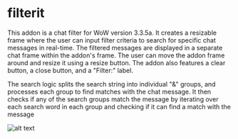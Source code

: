 # filterit

This addon is a chat filter for WoW version 3.3.5a. It creates a resizable frame where the user can input filter criteria to search for specific chat messages in real-time. The filtered messages are displayed in a separate chat frame within the addon's frame. The user can move the addon frame around and resize it using a resize button. The addon also features a clear button, a close button, and a "Filter:" label.

The search logic splits the search string into individual "&" groups, and processes each group to find matches with the chat message. It then checks if any of the search groups match the message by iterating over each search word in each group and checking if it can find a match with the message 

![alt text](https://media.discordapp.net/attachments/880419552670920745/1092850715774435480/image.png "1")
